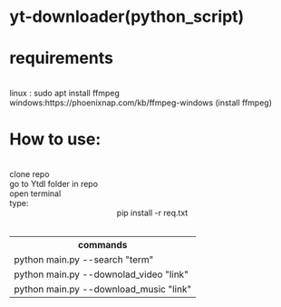 # yt-downloader(python_script)
# requirements
<br>
linux : sudo apt install ffmpeg
<br>
windows:https://phoenixnap.com/kb/ffmpeg-windows (install ffmpeg)

# How to use:
<br>
clone repo
<br>
go to Ytdl folder in repo 
<br>
open terminal
  <br>
  type:
  <br>
  <center>pip install -r req.txt<center>
  <br>
  <table>
    <tr><th>
    commands
    </th></tr>
    <tr><td>python main.py --search "term"</td></tr>
    <tr><td>python main.py --downolad_video "link"</td></tr>
    <tr><td>python main.py --download_music "link"</td></tr>


  </table>

 